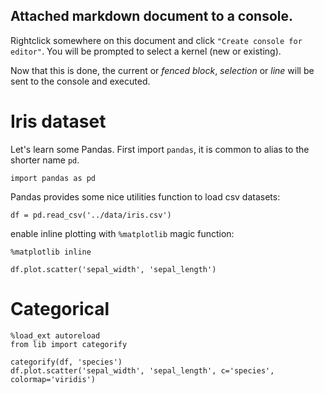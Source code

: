 ## Attached markdown document to a console. 


Rightclick somewhere on this document and click `"Create console for editor"`.
You will be prompted to select a kernel (new or existing). 

Now that this is done, the  current or _fenced block_,  _selection_ or _line_ will be sent to the console and executed.

# Iris dataset

Let's learn some Pandas. First import `pandas`, it is common to alias to the shorter name `pd`. 

```
import pandas as pd
```

Pandas provides some nice utilities function to load csv datasets:

```
df = pd.read_csv('../data/iris.csv')
```

enable inline plotting with `%matplotlib` magic function:

```
%matplotlib inline
```

```
df.plot.scatter('sepal_width', 'sepal_length')
```

# Categorical
```
%load_ext autoreload 
from lib import categorify
```

```
categorify(df, 'species')
df.plot.scatter('sepal_width', 'sepal_length', c='species', colormap='viridis')
```